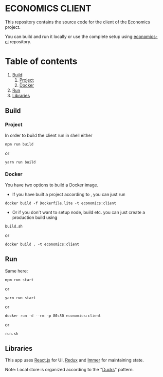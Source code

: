 # ECONOMICS CLIENT

This repository contains the source code for the client of the Economics project.

You can build and run it locally or use the complete setup using [economics-ci](https://github.com/AlexanderShelyugov/economics-ci) repository.

# Table of contents
1. [Build](#Build)
    1. [Project](#Project)
    2. [Docker](#Docker)
2. [Run](#Run)
3. [Libraries](#Libraries)

## Build

### Project
In order to build the client run in shell either
```
npm run build
```

or
```
yarn run build
```

### Docker
You have two options to build a Docker image.
* If you have built a project according to , you can just run 
```
docker build -f Dockerfile.lite -t economics:client
```
* Or if you don't want to setup node, build etc. you can just create a production build using
```
build.sh
```
or
```
docker build . -t economics:client
```

## Run

Same here:
```
npm run start
```

or
```
yarn run start
```
or
```
docker run -d --rm -p 80:80 economics:client
```
or
```
run.sh
```

## Libraries
This app uses [React.js](reactjs.org) for UI, [Redux](redux.js.org) and [Immer](https://immerjs.github.io/immer/) for maintaining state.

Note: Local store is organized according to the "[Ducks](https://github.com/erikras/ducks-modular-redux)" pattern.